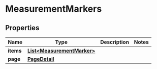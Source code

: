 

# MeasurementMarkers


## Properties

| Name | Type | Description | Notes |
|------------ | ------------- | ------------- | -------------|
|**items** | [**List&lt;MeasurementMarker&gt;**](MeasurementMarker.md) |  |  |
|**page** | [**PageDetail**](PageDetail.md) |  |  |



